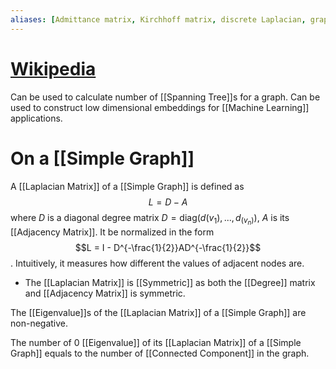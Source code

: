 ```yaml
---
aliases: [Admittance matrix, Kirchhoff matrix, discrete Laplacian, graph Laplacian]
---
```

# [Wikipedia](https://en.wikipedia.org/wiki/Laplacian_matrix)
Can be used to calculate number of [[Spanning Tree]]s for a graph. Can be used to construct low dimensional embeddings for [[Machine Learning]] applications.

 # On a [[Simple Graph]]
 A [[Laplacian Matrix]] of a [[Simple Graph]] is defined as $$L = D -A$$ where $D$ is a diagonal degree matrix $D = \text{diag}(d(v_1),...,d_(v_n))$, $A$ is its [[Adjacency Matrix]]. It be normalized in the form $$L = I - D^{-\frac{1}{2}}AD^{-\frac{1}{2}}$$. Intuitively, it measures how different the values of adjacent nodes are.
 - The [[Laplacian Matrix]] is [[Symmetric]] as both the [[Degree]] matrix and [[Adjacency Matrix]] is symmetric.

The [[Eigenvalue]]s of the [[Laplacian Matrix]] of a [[Simple Graph]] are non-negative.

The number of 0 [[Eigenvalue]] of its [[Laplacian Matrix]] of a [[Simple Graph]] equals to the number of [[Connected Component]] in the graph.

